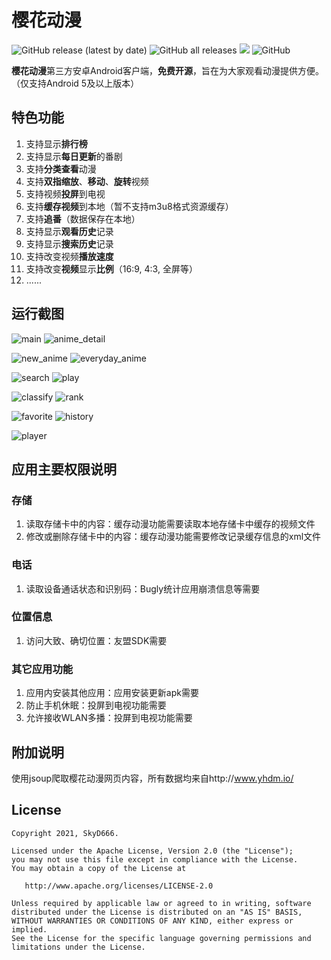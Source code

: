 # 樱花动漫

![GitHub release (latest by date)](https://img.shields.io/github/v/release/SkyD666/Imomoe) ![GitHub all releases](https://img.shields.io/github/downloads/SkyD666/Imomoe/total) ![](https://img.shields.io/badge/Android-5.0%2B-brightgreen) ![GitHub](https://img.shields.io/github/license/SkyD666/Imomoe) 

**樱花动漫**第三方安卓Android客户端，**免费开源**，旨在为大家观看动漫提供方便。（仅支持Android 5及以上版本）

## 特色功能

1. 支持显示**排行榜**
2. 支持显示**每日更新**的番剧
3. 支持**分类查看**动漫
4. 支持**双指缩放**、**移动**、**旋转**视频
5. 支持视频**投屏**到电视
6. 支持**缓存视频**到本地（暂不支持m3u8格式资源缓存）
7. 支持**追番**（数据保存在本地）
8. 支持显示**观看历史**记录
9. 支持显示**搜索历史**记录
10. 支持改变视频**播放速度**
11. 支持改变**视频**显示**比例**（16:9, 4:3, 全屏等）
12. ......

## 运行截图

![main](screenshot/main.jpg) ![anime_detail](screenshot/anime_detail.jpg)

![new_anime](screenshot/new_anime.jpg) ![everyday_anime](screenshot/everyday_anime.jpg) 

![search](screenshot/search.jpg) ![play](screenshot/play.jpg) 

![classify](screenshot/classify.jpg) ![rank](screenshot/rank.jpg)

![favorite](screenshot/favorite.jpg) ![history](screenshot/history.jpg) 

![player](screenshot/player.jpg) 

## 应用主要权限说明

### 存储

1. 读取存储卡中的内容：缓存动漫功能需要读取本地存储卡中缓存的视频文件
2. 修改或删除存储卡中的内容：缓存动漫功能需要修改记录缓存信息的xml文件

### 电话

1. 读取设备通话状态和识别码：Bugly统计应用崩溃信息等需要

### 位置信息

1. 访问大致、确切位置：友盟SDK需要

### 其它应用功能

1. 应用内安装其他应用：应用安装更新apk需要
2. 防止手机休眠：投屏到电视功能需要
3. 允许接收WLAN多播：投屏到电视功能需要

## 附加说明

使用jsoup爬取樱花动漫网页内容，所有数据均来自http://www.yhdm.io/ 

## License

```
Copyright 2021, SkyD666.

Licensed under the Apache License, Version 2.0 (the "License");
you may not use this file except in compliance with the License.
You may obtain a copy of the License at

   http://www.apache.org/licenses/LICENSE-2.0

Unless required by applicable law or agreed to in writing, software
distributed under the License is distributed on an "AS IS" BASIS,
WITHOUT WARRANTIES OR CONDITIONS OF ANY KIND, either express or implied.
See the License for the specific language governing permissions and
limitations under the License.
```